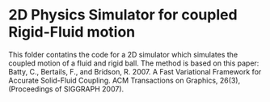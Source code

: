 # 2D Physics Simulator for coupled Rigid-Fluid motion

This folder contatins the code for a 2D simulator which simulates the coupled motion of a fluid and rigid ball. The method is based on this paper: Batty, C., Bertails, F., and Bridson, R. 2007. A Fast Variational Framework for Accurate Solid-Fluid Coupling. ACM Transactions on Graphics, 26(3), (Proceedings of SIGGRAPH 2007). 
